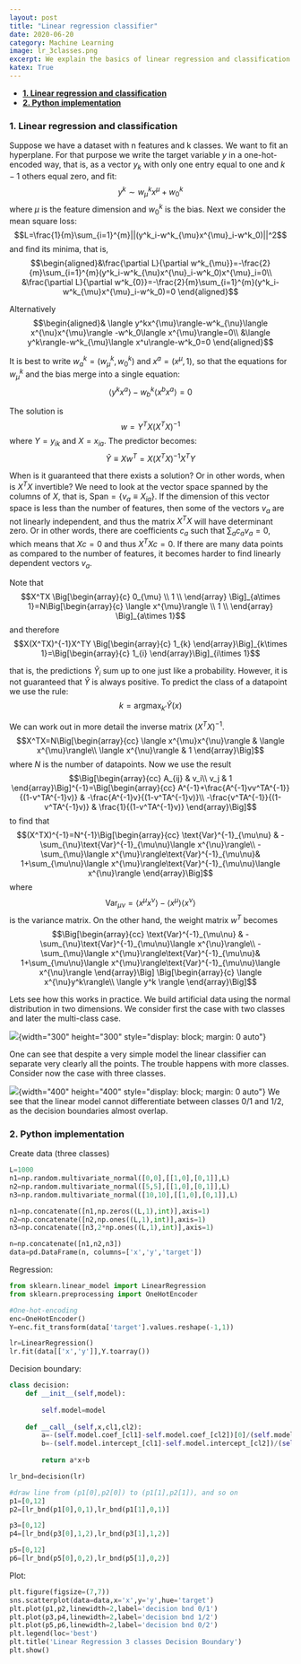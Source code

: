 ```yaml
---
layout: post
title: "Linear regression classifier"
date: 2020-06-20
category: Machine Learning
image: lr_3classes.png
excerpt: We explain the basics of linear regression and classification.
katex: True
---
```

- [**1. Linear regression and classification**](#1-linear-regression-and-classification)
- [**2. Python implementation**](#2-python-implementation)


<a name="def1"></a>
### **1. Linear regression and classification**

Suppose we have a dataset with n features and k classes. We want to fit an hyperplane. For that purpose we write the target variable $y$ in a one-hot-encoded way, that is, as a vector $y_k$ with only one entry equal to one and $k-1$ others equal zero, and fit:
$$y^k\sim w^k_{\mu}x^{\mu}+w^k_0$$ 
where $\mu$ is the feature dimension and $w^k_0$ is the bias. Next we consider the mean square loss:
$$L=\frac{1}{m}\sum_{i=1}^{m}||(y^k_i-w^k_{\mu}x^{\mu}_i-w^k_0)||^2$$
and find its minima, that is,
$$\begin{aligned}&\frac{\partial L}{\partial w^k_{\mu}}=-\frac{2}{m}\sum_{i=1}^{m}(y^k_i-w^k_{\nu}x^{\nu}_i-w^k_0)x^{\mu}_i=0\\
&\frac{\partial L}{\partial w^k_{0}}=-\frac{2}{m}\sum_{i=1}^{m}(y^k_i-w^k_{\mu}x^{\mu}_i-w^k_0)=0
\end{aligned}$$

Alternatively
$$\begin{aligned}& \langle y^kx^{\mu}\rangle-w^k_{\nu}\langle x^{\nu}x^{\mu}\rangle -w^k_0\langle x^{\mu}\rangle=0\\
&\langle y^k\rangle-w^k_{\mu}\langle x^u\rangle-w^k_0=0
\end{aligned}$$

It is best to write $w^k_a=(w^k_{\mu},w^k_0)$ and $x^{a}=(x^{\mu},1)$, so that the equations for $w^k_{\mu}$ and the bias merge into a single equation:
$$\langle y^kx^{a}\rangle-w^k_{b}\langle x^{b}x^{a}\rangle=0$$

The solution is
$$w=Y^{T}X(X^{T}X)^{-1}$$
where $Y=y_{ik}$ and $X=x_{ia}$. The predictor becomes:
$$\hat{Y}\equiv Xw^T=X(X^TX)^{-1}X^TY$$

When is it guaranteed that there exists a solution? Or in other words, when is $X^TX$ invertible? We need to look at the vector space spanned by the columns of $X$, that is, $\text{Span}=\{v_a\equiv X_{ia}\}$. If the dimension of this vector space is less than the number of features, then some of the vectors $v_a$ are not linearly independent, and thus the matrix $X^TX$ will have determinant zero. Or in other words, there are coefficients $c_a$ such that $\sum_ac_av_a=0$, which means that $Xc=0$ and thus $X^TXc=0$. If there are many data points as compared to the number of features, it becomes harder to find linearly dependent vectors $v_a$.

Note that 
$$X^TX \Big[\begin{array}{c}
   0_{\mu}  \\
   1  \\
  \end{array} \Big]_{a\times 1}=N\Big[\begin{array}{c}
   \langle x^{\mu}\rangle  \\
   1  \\
  \end{array} \Big]_{a\times 1}$$ 
  and therefore
  $$X(X^TX)^{-1}X^TY \Big[\begin{array}{c}
   1_{k} 
  \end{array}\Big]_{k\times 1}=\Big[\begin{array}{c}
   1_{i} 
  \end{array}\Big]_{i\times 1}$$

  that is, the predictions $\hat{Y}_i$ sum up to one just like a probability. However, it is not guaranteed that $\hat{Y}$ is always positive. To predict the class of a datapoint we use the rule:
  $$k=\text{argmax}_{k'}\hat{Y}(x)$$

  We can work out in more detail the inverse matrix $(X^TX)^{-1}$.
  $$X^TX=N\Big[\begin{array}{cc}
   \langle x^{\mu}x^{\nu}\rangle & \langle x^{\mu}\rangle\\
   \langle x^{\nu}\rangle & 1
  \end{array}\Big]$$
where $N$ is the number of datapoints. Now we use the result 
$$\Big[\begin{array}{cc}
   A_{ij} & v_i\\
   v_j & 1
  \end{array}\Big]^{-1}=\Big[\begin{array}{cc}
   A^{-1}+\frac{A^{-1}vv^TA^{-1}}{(1-v^TA^{-1}v)} & -\frac{A^{-1}v}{(1-v^TA^{-1}v)}\\
   -\frac{v^TA^{-1}}{(1-v^TA^{-1}v)} & \frac{1}{(1-v^TA^{-1}v)}
  \end{array}\Big]$$
to find that
$$(X^TX)^{-1}=N^{-1}\Big[\begin{array}{cc}
   \text{Var}^{-1}_{\mu\nu} & -\sum_{\nu}\text{Var}^{-1}_{\mu\nu}\langle x^{\nu}\rangle\\
    -\sum_{\mu}\langle x^{\mu}\rangle\text{Var}^{-1}_{\mu\nu}& 1+\sum_{\mu\nu}\langle x^{\mu}\rangle\text{Var}^{-1}_{\mu\nu}\langle x^{\nu}\rangle
  \end{array}\Big]$$
where 
$$\text{Var}_{\mu\nu}=\langle x^{\mu}x^{\nu}\rangle-\langle x^{\mu}\rangle \langle x^{\nu}\rangle$$
is the variance matrix. On the other hand, the weight matrix $w^T$ becomes
$$\Big[\begin{array}{cc}
   \text{Var}^{-1}_{\mu\nu} & -\sum_{\nu}\text{Var}^{-1}_{\mu\nu}\langle x^{\nu}\rangle\\
    -\sum_{\mu}\langle x^{\mu}\rangle\text{Var}^{-1}_{\mu\nu}& 1+\sum_{\mu\nu}\langle x^{\mu}\rangle\text{Var}^{-1}_{\mu\nu}\langle x^{\nu}\rangle
  \end{array}\Big] \Big[\begin{array}{c}
   \langle x^{\nu}y^k\rangle\\
   \langle y^k \rangle
  \end{array}\Big]$$

   Lets see how this works in practice. We build artificial data using the normal distribution in two dimensions. We consider first the case with two classes and later the multi-class case.

  ![](/images/lr_2classes.png){width="300" height="300" style="display: block; margin: 0 auto"}

  One can see that despite a very simple model the linear classifier can separate very clearly all the points. The trouble happens with more classes. Consider now the case with three classes.

  ![](/images/lr_3classes.png){width="400" height="400" style="display: block; margin: 0 auto"}
  We see that the linear model cannot differentiate between classes $0/1$ and $1/2$, as the decision boundaries almost overlap.

<a name="python"></a>
### **2. Python implementation**

Create data (three classes)
```python
L=1000
n1=np.random.multivariate_normal([0,0],[[1,0],[0,1]],L)
n2=np.random.multivariate_normal([5,5],[[1,0],[0,1]],L)
n3=np.random.multivariate_normal([10,10],[[1,0],[0,1]],L)

n1=np.concatenate([n1,np.zeros((L,1),int)],axis=1)
n2=np.concatenate([n2,np.ones((L,1),int)],axis=1)
n3=np.concatenate([n3,2*np.ones((L,1),int)],axis=1)

n=np.concatenate([n1,n2,n3])
data=pd.DataFrame(n, columns=['x','y','target'])

```
Regression:
```python
from sklearn.linear_model import LinearRegression
from sklearn.preprocessing import OneHotEncoder

#One-hot-encoding
enc=OneHotEncoder()
Y=enc.fit_transform(data['target'].values.reshape(-1,1))

lr=LinearRegression()
lr.fit(data[['x','y']],Y.toarray())
```

Decision boundary:
```python
class decision:
    def __init__(self,model):
        
        self.model=model
    
    def __call__(self,x,cl1,cl2):
        a=-(self.model.coef_[cl1]-self.model.coef_[cl2])[0]/(self.model.coef_[cl1]-self.model.coef_[cl2])[1]
        b=-(self.model.intercept_[cl1]-self.model.intercept_[cl2])/(self.model.coef_[cl1]-self.model.coef_[cl2])[1]
        
        return a*x+b

lr_bnd=decision(lr)

#draw line from (p1[0],p2[0]) to (p1[1],p2[1]), and so on
p1=[0,12]
p2=[lr_bnd(p1[0],0,1),lr_bnd(p1[1],0,1)]

p3=[0,12]
p4=[lr_bnd(p3[0],1,2),lr_bnd(p3[1],1,2)]

p5=[0,12]
p6=[lr_bnd(p5[0],0,2),lr_bnd(p5[1],0,2)]
```
Plot:
```python
plt.figure(figsize=(7,7))
sns.scatterplot(data=data,x='x',y='y',hue='target')
plt.plot(p1,p2,linewidth=2,label='decision bnd 0/1')
plt.plot(p3,p4,linewidth=2,label='decision bnd 1/2')
plt.plot(p5,p6,linewidth=2,label='decision bnd 0/2')
plt.legend(loc='best')
plt.title('Linear Regression 3 classes Decision Boundary')
plt.show()
```
